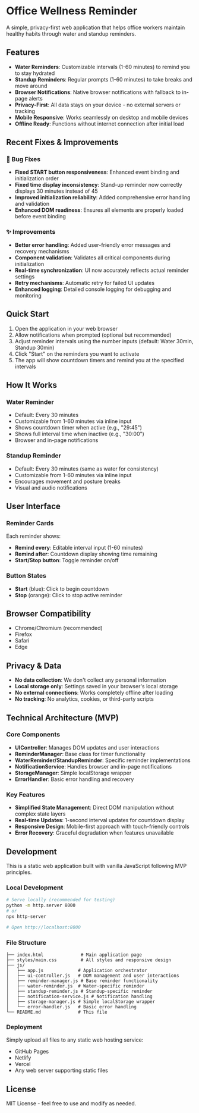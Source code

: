 # Office Wellness Reminder

A simple, privacy-first web application that helps office workers maintain healthy habits through water and standup reminders.

## Features

- **Water Reminders**: Customizable intervals (1-60 minutes) to remind you to stay hydrated
- **Standup Reminders**: Regular prompts (1-60 minutes) to take breaks and move around
- **Browser Notifications**: Native browser notifications with fallback to in-page alerts
- **Privacy-First**: All data stays on your device - no external servers or tracking
- **Mobile Responsive**: Works seamlessly on desktop and mobile devices
- **Offline Ready**: Functions without internet connection after initial load

## Recent Fixes & Improvements

### 🐛 Bug Fixes
- **Fixed START button responsiveness**: Enhanced event binding and initialization order
- **Fixed time display inconsistency**: Stand-up reminder now correctly displays 30 minutes instead of 45
- **Improved initialization reliability**: Added comprehensive error handling and validation
- **Enhanced DOM readiness**: Ensures all elements are properly loaded before event binding

### ✨ Improvements
- **Better error handling**: Added user-friendly error messages and recovery mechanisms
- **Component validation**: Validates all critical components during initialization
- **Real-time synchronization**: UI now accurately reflects actual reminder settings
- **Retry mechanisms**: Automatic retry for failed UI updates
- **Enhanced logging**: Detailed console logging for debugging and monitoring

## Quick Start

1. Open the application in your web browser
2. Allow notifications when prompted (optional but recommended)
3. Adjust reminder intervals using the number inputs (default: Water 30min, Standup 30min)
4. Click "Start" on the reminders you want to activate
5. The app will show countdown timers and remind you at the specified intervals

## How It Works

### Water Reminder
- Default: Every 30 minutes
- Customizable from 1-60 minutes via inline input
- Shows countdown timer when active (e.g., "29:45")
- Shows full interval time when inactive (e.g., "30:00")
- Browser and in-page notifications

### Standup Reminder
- Default: Every 30 minutes (same as water for consistency)
- Customizable from 1-60 minutes via inline input
- Encourages movement and posture breaks
- Visual and audio notifications

## User Interface

### Reminder Cards
Each reminder shows:
- **Remind every**: Editable interval input (1-60 minutes)
- **Remind after**: Countdown display showing time remaining
- **Start/Stop button**: Toggle reminder on/off

### Button States
- **Start** (blue): Click to begin countdown
- **Stop** (orange): Click to stop active reminder

## Browser Compatibility

- Chrome/Chromium (recommended)
- Firefox
- Safari
- Edge

## Privacy & Data

- **No data collection**: We don't collect any personal information
- **Local storage only**: Settings saved in your browser's local storage
- **No external connections**: Works completely offline after loading
- **No tracking**: No analytics, cookies, or third-party scripts

## Technical Architecture (MVP)

### Core Components
- **UIController**: Manages DOM updates and user interactions
- **ReminderManager**: Base class for timer functionality
- **WaterReminder/StandupReminder**: Specific reminder implementations
- **NotificationService**: Handles browser and in-page notifications
- **StorageManager**: Simple localStorage wrapper
- **ErrorHandler**: Basic error handling and recovery

### Key Features
- **Simplified State Management**: Direct DOM manipulation without complex state layers
- **Real-time Updates**: 1-second interval updates for countdown display
- **Responsive Design**: Mobile-first approach with touch-friendly controls
- **Error Recovery**: Graceful degradation when features unavailable

## Development

This is a static web application built with vanilla JavaScript following MVP principles.

### Local Development
```bash
# Serve locally (recommended for testing)
python -m http.server 8000
# or
npx http-server

# Open http://localhost:8000
```

### File Structure
```
├── index.html              # Main application page
├── styles/main.css         # All styles and responsive design
├── js/
│   ├── app.js             # Application orchestrator
│   ├── ui-controller.js   # DOM management and user interactions
│   ├── reminder-manager.js # Base reminder functionality
│   ├── water-reminder.js  # Water-specific reminder
│   ├── standup-reminder.js # Standup-specific reminder
│   ├── notification-service.js # Notification handling
│   ├── storage-manager.js # Simple localStorage wrapper
│   └── error-handler.js   # Basic error handling
└── README.md              # This file
```

### Deployment
Simply upload all files to any static web hosting service:
- GitHub Pages
- Netlify
- Vercel
- Any web server supporting static files

## License

MIT License - feel free to use and modify as needed.